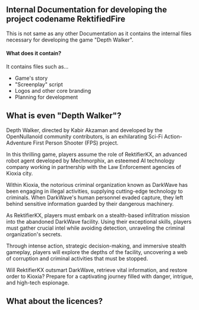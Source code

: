 ## Internal Documentation for developing the project codename RektifiedFire

This is not same as any other Documentation as it contains the internal files necessary for developing the game "Depth Walker".

#### What does it contain?
It contains files such as...

+ Game's story
+ "Screenplay" script
+ Logos and other core branding
+ Planning for development

## What is even "Depth Walker"?
Depth Walker, directed by Kabir Akzaman and developed by the OpenNullanoid community contributors, is an exhilarating Sci-Fi Action-Adventure First Person Shooter (FPS) project.

In this thrilling game, players assume the role of RektifierKX, an advanced robot agent developed by Mechmorphix, an esteemed AI technology company working in partnership with the Law Enforcement agencies of Kioxia city.

Within Kioxia, the notorious criminal organization known as DarkWave has been engaging in illegal activities, supplying cutting-edge technology to criminals. When DarkWave's human personnel evaded capture, they left behind sensitive information guarded by their dangerous machinery.

As RektifierKX, players must embark on a stealth-based infiltration mission into the abandoned DarkWave facility. Using their exceptional skills, players must gather crucial intel while avoiding detection, unraveling the criminal organization's secrets.

Through intense action, strategic decision-making, and immersive stealth gameplay, players will explore the depths of the facility, uncovering a web of corruption and criminal activities that must be stopped.

Will RektifierKX outsmart DarkWave, retrieve vital information, and restore order to Kioxia? Prepare for a captivating journey filled with danger, intrigue, and high-tech espionage.

## What about the licences?
